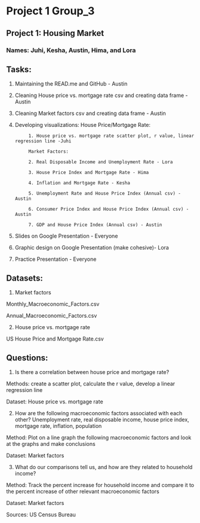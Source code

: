 # Project 1 Group_3
## Project 1: Housing Market

### Names: Juhi, Kesha, Austin, Hima, and Lora

## Tasks:

1. Maintaining the READ.me and GitHub - Austin

2. Cleaning House price vs. mortgage rate csv and creating data frame - Austin

3. Cleaning Market factors csv and creating data frame - Austin

4. Developing visualizations:
            House Price/Mortgage Rate:

            1. House price vs. mortgage rate scatter plot, r value, linear regression line -Juhi

            Market Factors:

            2. Real Disposable Income and Unemployment Rate - Lora

            3. House Price Index and Mortgage Rate - Hima

            4. Inflation and Mortgage Rate - Kesha

            5. Unemployment Rate and House Price Index (Annual csv) - Austin

            6. Consumer Price Index and House Price Index (Annual csv) - Austin

            7. GDP and House Price Index (Annual csv) - Austin

5. Slides on Google Presentation - Everyone

6. Graphic design on Google Presentation (make cohesive)- Lora

7. Practice Presentation - Everyone

## Datasets:

1. Market factors

Monthly_Macroeconomic_Factors.csv

Annual_Macroeconomic_Factors.csv

2. House price vs. mortgage rate

US House Price and Mortgage Rate.csv

## Questions:

1. Is there a correlation between house price and mortgage rate?

Methods: create a scatter plot, calculate the r value, develop a linear regression line

Dataset: House price vs. mortgage rate

2. How are the following macroeconomic factors associated with each other? Unemployment rate, real disposable income, house price index, mortgage rate, inflation, population 

Method: Plot on a line graph the following macroeconomic factors and look at the graphs and make conclusions

Dataset: Market factors 

3. What do our comparisons tell us, and how are they related to household income?

Method: Track the percent increase for household income and compare it to the percent increase of other relevant macroeconomic factors

Dataset: Market factors

Sources: US Census Bureau


